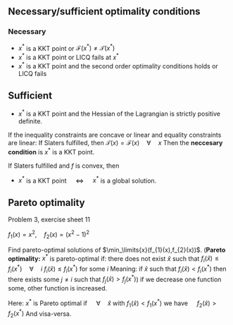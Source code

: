 ## Necessary/sufficient optimality conditions
### Necessary
* $x^{*}$ is a KKT point or $\mathcal{F}(x^{*})≠\mathcal{T}(x^{*})$
* $x^{*}$ is a KKT point or LICQ fails at $x^{*}$
* $x^{*}$ is a KKT point and the second order optimality conditions holds or LICQ fails

## Sufficient
* $x^{*}$ is a KKT point and the Hessian of the Lagrangian is strictly positive definite.

If the inequality constraints are concave or linear and equality constraints are linear:
	If Slaters fulfilled, then $\mathcal{T}(x)=\mathcal{F}(x)\quad\forall\quad x$
	Then the **neccesary condition** is
	$x^{*}$ is a KKT point.

If Slaters fulfilled and $f$ is convex, then
* $x^{*}$ is a KKT point $\quad\Leftrightarrow\quad$ $x^{*}$ is a global solution.


## Pareto optimality
Problem 3, exercise sheet 11

$f_{1}(x)=x^{2},\quad f_{2}(x)= (x^{2}-1)^{2}$

Find pareto-optimal solutions of $\min_\limits{x}(f_{1}(x),f_{2}(x))$.
	(**Pareto optimality:** $x^{*}$ is pareto-optimal if: 
	there does not exist $\hat x$ such that
	$f_{i}(\hat x)\le f_{i}(x^{*})\quad\forall\quad i$
	$f_{i}(\hat x)\le f_{i}(x^{*})$ for some $i$
	Meaning: if $\hat x$ such that $f_{i}(\hat x)<f_{i}(x^{*})$ then there exists some $j≠i$ such that $f_{j}(\hat x)>f_{j}(x^{*})$)
	if we decrease one function some, other function is increased.

Here:
$x^{*}$ is Pareto optimal if
$\quad\forall\quad \hat x$ with $f_{1}(\hat x)<f_{1}(x^{*})$ we have
$\quad f_{2}(\hat x)>f_{2}(x^{*})$
And visa-versa.

